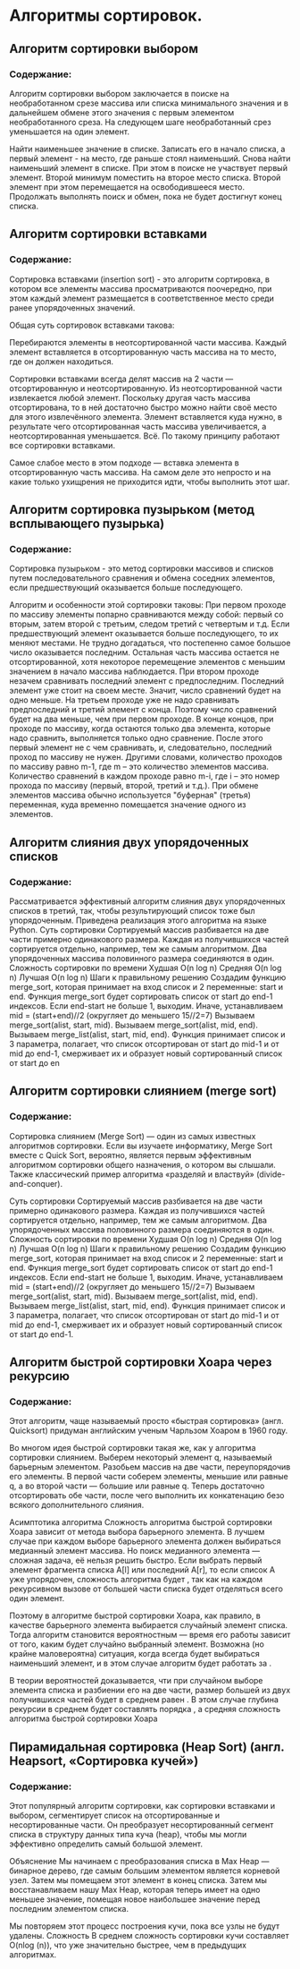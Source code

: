 # Алгоритмы сортировок. 

## Алгоритм сортировки выбором
### Содержание:

Алгоритм сортировки выбором заключается в поиске на необработанном срезе массива или списка минимального значения и в дальнейшем обмене этого значения с первым элементом необработанного среза. На следующем шаге необработанный срез уменьшается на один элемент.

Найти наименьшее значение в списке.
Записать его в начало списка, а первый элемент - на место, где раньше стоял наименьший.
Снова найти наименьший элемент в списке. При этом в поиске не участвует первый элемент.
Второй минимум поместить на второе место списка. Второй элемент при этом перемещается на освободившееся место.
Продолжать выполнять поиcк и обмен, пока не будет достигнут конец списка.

## Алгоритм сортировки вставками
### Содержание:
Сортировка вставками (insertion sort) - это алгоритм сортировка, в котором все элементы массива просматриваются поочередно, при этом каждый элемент размещается в соответственное место среди ранее упорядоченных значений.

Общая суть сортировок вставками такова:

Перебираются элементы в неотсортированной части массива.
Каждый элемент вставляется в отсортированную часть массива на то место, где он должен находиться.

Сортировки вставками всегда делят массив на 2 части — отсортированную и неотсортированную. Из неотсортированной части извлекается любой элемент. Поскольку другая часть массива отсортирована, то в ней достаточно быстро можно найти своё место для этого извлечённого элемента. Элемент вставляется куда нужно, в результате чего отсортированная часть массива увеличивается, а неотсортированная уменьшается. Всё. По такому принципу работают все сортировки вставками.

Самое слабое место в этом подходе — вставка элемента в отсортированную часть массива. На самом деле это непросто и на какие только ухищрения не приходится идти, чтобы выполнить этот шаг.

## Алгоритм сортировка пузырьком (метод всплывающего пузырька) 
### Содержание:

Сортировка пузырьком - это метод сортировки массивов и списков путем последовательного сравнения и обмена соседних элементов, если предшествующий оказывается больше последующего.

Алгоритм и особенности этой сортировки таковы:
При первом проходе по массиву элементы попарно сравниваются между собой: первый со вторым, затем второй с третьим, следом третий с четвертым и т.д. Если предшествующий элемент оказывается больше последующего, то их меняют местами.
Не трудно догадаться, что постепенно самое большое число оказывается последним. Остальная часть массива остается не отсортированной, хотя некоторое перемещение элементов с меньшим значением в начало массива наблюдается.
При втором проходе незачем сравнивать последний элемент с предпоследним. Последний элемент уже стоит на своем месте. Значит, число сравнений будет на одно меньше.
На третьем проходе уже не надо сравнивать предпоследний и третий элемент с конца. Поэтому число сравнений будет на два меньше, чем при первом проходе.
В конце концов, при проходе по массиву, когда остаются только два элемента, которые надо сравнить, выполняется только одно сравнение.
После этого первый элемент не с чем сравнивать, и, следовательно, последний проход по массиву не нужен. Другими словами, количество проходов по массиву равно m-1, где m – это количество элементов массива.
Количество сравнений в каждом проходе равно m-i, где i – это номер прохода по массиву (первый, второй, третий и т.д.).
При обмене элементов массива обычно используется "буферная" (третья) переменная, куда временно помещается значение одного из элементов.

## Алгоритм слияния двух упорядоченных списков
### Содержание:
Рассматривается эффективный алгоритм слияния двух упорядоченных списков в третий, так, чтобы результирующий список тоже был упорядоченным. Приведена реализация этого алгоритма на языке Python.
Суть сортировки
Сортируемый массив разбивается на две части примерно одинакового размера.
Каждая из получившихся частей сортируется отдельно, например, тем же самым алгоритмом.
Два упорядоченных массива половинного размера соединяются в один.
Сложность сортировки по времени
Худшая O(n log n)
Средняя O(n log n)
Лучшая O(n log n)
Шаги к правильному решению
Создадим функцию merge_sort, которая принимает на вход список и 2 переменные: start и end.
Функция merge_sort будет сортировать список от start до end-1 индексов.
Если end-start не больше 1, выходим.
Иначе, устанавливаем mid = (start+end)//2 (округляет до меньшего 15//2=7)
Вызываем merge_sort(alist, start, mid).
Вызываем merge_sort(alist, mid, end).
Вызываем merge_list(alist, start, mid, end).
Функция принимает список и 3 параметра, полагает, что список отсортирован от start до mid-1 и от mid до end-1, смерживает их и образует новый сортированный список от start до en

## Алгоритм сортировки слиянием (merge sort) 
### Содержание:
Сортировка слиянием (Merge Sort) — один из самых известных алгоритмов сортировки. Если вы изучаете информатику, Merge Sort вместе с Quick Sort, вероятно, является первым эффективным алгоритмом сортировки общего назначения, о котором вы слышали. Также классический пример алгоритма «разделяй и властвуй» (divide-and-conquer).

Суть сортировки
Сортируемый массив разбивается на две части примерно одинакового размера.
Каждая из получившихся частей сортируется отдельно, например, тем же самым алгоритмом.
Два упорядоченных массива половинного размера соединяются в один.
Сложность сортировки по времени
Худшая O(n log n)
Средняя O(n log n)
Лучшая O(n log n)
Шаги к правильному решению
Создадим функцию merge_sort, которая принимает на вход список и 2 переменные: start и end.
Функция merge_sort будет сортировать список от start до end-1 индексов.
Если end-start не больше 1, выходим.
Иначе, устанавливаем mid = (start+end)//2 (округляет до меньшего 15//2=7)
Вызываем merge_sort(alist, start, mid).
Вызываем merge_sort(alist, mid, end).
Вызываем merge_list(alist, start, mid, end).
Функция принимает список и 3 параметра, полагает, что список отсортирован от start до mid-1 и от mid до end-1, смерживает их и образует новый сортированный список от start до end-1.

## Алгоритм быстрой сортировки Хоара через рекурсию
### Содержание:

Этот алгоритм, чаще называемый просто «быстрая сортировка» (англ. Quicksort) придуман английским ученым Чарльзом Хоаром в 1960 году.

Во многом идея быстрой сортировки такая же, как у алгоритма сортировки слиянием. Выберем некоторый элемент q, называемый барьерным элементом. Разобьем массив на две части, переупорядочив его элементы. В первой части соберем элементы, меньшие или равные q, а во второй части — большие или равные q. Теперь достаточно отсортировать обе части, после чего выполнить их конкатенацию безо всякого дополнительного слияния.

Асимптотика алгоритма
Сложность алгоритма быстрой сортировки Хоара зависит от метода выбора барьерного элемента. В лучшем случае при каждом выборе барьерного элемента должен выбираться медианный элемент массива. Но поиск медианного элемента — сложная задача, её нельзя решить быстро. Если выбрать первый элемент фрагмента списка A[l] или последний A[r], то если список A уже упорядочен, сложность алгоритма будет , так как на каждом рекурсивном вызове от большей части списка будет отделяться всего один элемент.

Поэтому в алгоритме быстрой сортировки Хоара, как правило, в качестве барьерного элемента выбирается случайный элемент списка. Тогда алгоритм становится вероятностным — время его работы зависит от того, каким будет случайно выбранный элемент. Возможна (но крайне маловероятна) ситуация, когда всегда будет выбираться наименьший элемент, и в этом случае алгоритм будет работать за .

В теории вероятностей доказывается, чти при случайном выборе элемента списка и разбиении его на две части, размер большей из двух получившихся частей будет в среднем равен . В этом случае глубина рекурсии в среднем будет составлять порядка , а средняя сложность алгоритма быстрой сортировки Хоара


## Пирамидальная сортировка (Heap Sort) (англ. Heapsort, «Сортировка кучей») 
### Содержание:

Этот популярный алгоритм сортировки, как сортировки вставками и выбором, сегментирует список на отсортированные и несортированные части. Он преобразует несортированный сегмент списка в структуру данных типа куча (heap), чтобы мы могли эффективно определить самый большой элемент.

Объяснение
Мы начинаем с преобразования списка в Max Heap — бинарное дерево, где самым большим элементом является корневой узел. Затем мы помещаем этот элемент в конец списка. Затем мы восстанавливаем нашу Max Heap, которая теперь имеет на одно меньшее значение, помещая новое наибольшее значение перед последним элементом списка.

Мы повторяем этот процесс построения кучи, пока все узлы не будут удалены.
Сложность
В среднем сложность сортировки кучи составляет O(nlog (n)), что уже значительно быстрее, чем в предыдущих алгоритмах.

